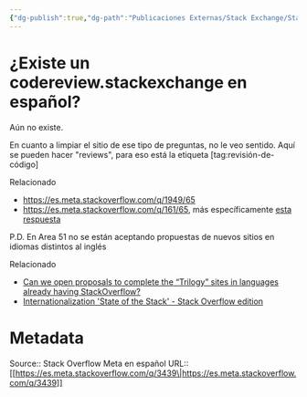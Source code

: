 ```yaml
---
{"dg-publish":true,"dg-path":"Publicaciones Externas/Stack Exchange/Stack Overflow en español/Stack Overflow en español Meta/es.meta.stackoverflow.com-3439.md","permalink":"/publicaciones-externas/stack-exchange/stack-overflow-en-espanol/stack-overflow-en-espanol-meta/es-meta-stackoverflow-com-3439/","title":"¿Existe un codereview.stackexchange en español?","hide":true,"noteIcon":"\"0\"","created":"2024-04-03T12:49:10.511-06:00","updated":"2024-04-05T16:44:03.125-06:00"}
---
```


# ¿Existe un codereview.stackexchange en español?

Aún no existe.

En cuanto a limpiar el sitio de ese tipo de preguntas, no le veo sentido.
Aquí se pueden hacer "reviews", para eso está la etiqueta [tag:revisión-de-código]

Relacionado

- https://es.meta.stackoverflow.com/q/1949/65
- https://es.meta.stackoverflow.com/q/161/65, más específicamente [esta respuesta](https://es.meta.stackoverflow.com/a/164/65)

P.D. En Area 51 no se están aceptando propuestas de nuevos sitios en idiomas distintos al inglés

Relacionado

- [Can we open proposals to complete the “Trilogy” sites in languages already having StackOverflow?](https://area51.meta.stackexchange.com/q/25496/133145)
- [Internationalization 'State of the Stack' - Stack Overflow edition](https://area51.meta.stackexchange.com/q/20987/133145)

# Metadata
Source:: Stack Overflow Meta en español
URL:: [[https://es.meta.stackoverflow.com/q/3439\|https://es.meta.stackoverflow.com/q/3439]]

